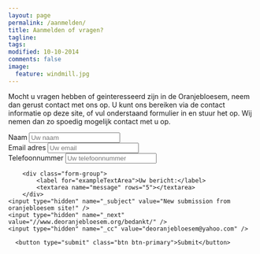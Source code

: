 ```yaml
---
layout: page
permalink: /aanmelden/
title: Aanmelden of vragen?
tagline: 
tags: 
modified: 10-10-2014
comments: false
image:
  feature: windmill.jpg
---
```


Mocht u vragen hebben of geinteresseerd zijn in de Oranjebloesem, neem dan gerust contact met ons op. U kunt ons bereiken via de contact informatie op deze site, of vul onderstaand formulier in en stuur het op. Wij nemen dan zo spoedig mogelijk contact met u op.

<form action="//formspree.io/oranjebloesem.florida@gmail.com" method="POST">
	<div class="form-group">
            <label for="exampleInputName">Naam</label>
            <input name="name" type="name"  id="exampleInputName" placeholder="Uw naam">
        </div>
         <div class="form-group">
            <label for="exampleInputEmail1">Email adres</label>
            <input name="_replyto" type="email" id="exampleInputEmail1" placeholder="Uw email">
        </div>
         <div class="form-group">
            <label for="exampleInputEmail1">Telefoonnummer</label>
            <input name="telefoonnummer" type="tel" id="exampleInputEmail1" placeholder="Uw telefoonnummer">
        </div>
    
        <div class="form-group">
            <label for="exampleTextArea">Uw bericht:</label>
            <textarea name="message" rows="5"></textarea>    
        </div>
    <input type="hidden" name="_subject" value="New submission from oranjebloesem site!" />
    <input type="hidden" name="_next" value="//www.deoranjebloesem.org/bedankt/" />
    <input type="hidden" name="_cc" value="deoranjebloesem@yahoo.com" />
    
      <button type="submit" class="btn btn-primary">Submit</button>
</form>
